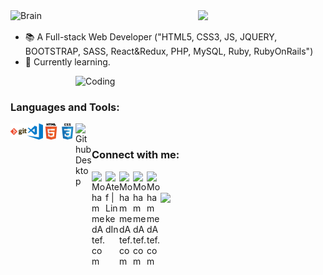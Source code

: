 <img align="left" alt="Brain" width="300" src="http://gifimage.net/wp-content/uploads/2017/10/cerebro-gif-tumblr-3.gif">


  <img src="https://github.com/vimalverma558/vimalverma558/blob/v2/img/hello.gif" width="20%">

- 📚 A Full-stack Web Developer ("HTML5, CSS3, JS, JQUERY, BOOTSTRAP, SASS, React&Redux, PHP, MySQL, Ruby, RubyOnRails")
- 🧠 Currently learning.


<img align="right" alt="Coding" width="400" src="https://cdn.dribbble.com/users/2646423/screenshots/5507196/computer.gif">

<br />


### Languages and Tools:

<img align="left" alt="Git" width="26px" src="https://raw.githubusercontent.com/github/explore/80688e429a7d4ef2fca1e82350fe8e3517d3494d/topics/git/git.png" />
<img align="left" alt="Visual Studio Code" width="26px" src="https://raw.githubusercontent.com/github/explore/80688e429a7d4ef2fca1e82350fe8e3517d3494d/topics/visual-studio-code/visual-studio-code.png" />
<img align="left" alt="HTML5" width="26px" src="https://raw.githubusercontent.com/github/explore/80688e429a7d4ef2fca1e82350fe8e3517d3494d/topics/html/html.png" />
<img align="left" alt="CSS3" width="26px" src="https://raw.githubusercontent.com/github/explore/80688e429a7d4ef2fca1e82350fe8e3517d3494d/topics/css/css.png" />
<img align="left" alt="Github Desktop" width="26px" src="https://dl2.macupdate.com/images/icons256/39062.png?d=1522354604" />


<br />

### Connect with me:

<img align="left" alt="MohammedAtef.com" width="22px" src="" src = "https://MohammedAtef.com/" />
<img align="left" alt="Atef | LinkedIn" width="22px" src="https://cdn.jsdelivr.net/npm/simple-icons@v3/icons/linkedin.svg" src = "https://www.linkedin.com/in/mohamed-atef-032b6b1b0/" />
<img align="left" alt="MohammedAtef.com" width="22px" src="" src = "1.png" />
<img align="left" alt="MohammedAtef.com" width="22px" src="" src = "https://MohammedAtef.com/" />
<img align="left" alt="MohammedAtef.com" width="22px" src="" src = "https://MohammedAtef.com/" />

<br />
<br />

  
  <img src="https://media.giphy.com/media/jpVnC65DmYeyRL4LHS/giphy.gif" width="20%">

